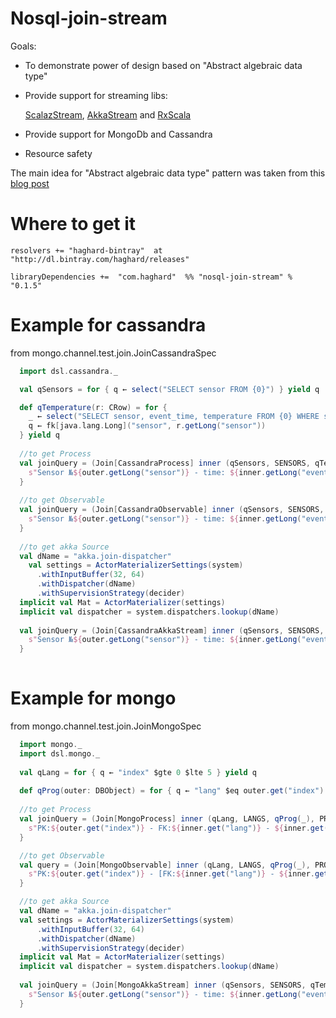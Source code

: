 Nosql-join-stream
===================

Goals:
  * To demonstrate power of design based on "Abstract algebraic data type"
  * Provide support for streaming libs:
  
    [ScalazStream](https://github.com/scalaz/scalaz-stream), 
    [AkkaStream](https://github.com/akka/akka) and 
    [RxScala](https://github.com/ReactiveX/RxScala.git)
  * Provide support for MongoDb and Cassandra
  * Resource safety

The main idea for "Abstract algebraic data type" pattern was taken from this [blog post](http://io.pellucid.com/blog/abstract-algebraic-data-type)


Where to get it
=================
```
resolvers += "haghard-bintray"  at "http://dl.bintray.com/haghard/releases"

libraryDependencies +=  "com.haghard"  %% "nosql-join-stream" % "0.1.5"

```


Example for cassandra
===============================
from mongo.channel.test.join.JoinCassandraSpec

```scala
  import dsl.cassandra._

  val qSensors = for { q ← select("SELECT sensor FROM {0}") } yield q

  def qTemperature(r: CRow) = for {
    _ ← select("SELECT sensor, event_time, temperature FROM {0} WHERE sensor = ?")
    q ← fk[java.lang.Long]("sensor", r.getLong("sensor"))    
  } yield q
  
  //to get Process
  val joinQuery = (Join[CassandraProcess] inner (qSensors, SENSORS, qTemperature, TEMPERATURE, KEYSPACE)) { (outer, inner) ⇒
    s"Sensor №${outer.getLong("sensor")} - time: ${inner.getLong("event_time")} temperature: ${inner.getDouble("temperature")}"
  }
  
  //to get Observable
  val joinQuery = (Join[CassandraObservable] inner (qSensors, SENSORS, qTemperature, TEMPERATURE, KEYSPACE)) { (outer, inner) ⇒
    s"Sensor №${outer.getLong("sensor")} - time: ${inner.getLong("event_time")} temperature: ${inner.getDouble("temperature")}"
  }
  
  //to get akka Source
  val dName = "akka.join-dispatcher"
    val settings = ActorMaterializerSettings(system)
      .withInputBuffer(32, 64)
      .withDispatcher(dName)
      .withSupervisionStrategy(decider)
  implicit val Mat = ActorMaterializer(settings)
  implicit val dispatcher = system.dispatchers.lookup(dName)
             
  val joinQuery = (Join[CassandraAkkaStream] inner (qSensors, SENSORS, qTemperature, TEMPERATURE, KEYSPACE)) { (outer, r) ⇒
    s"Sensor №${outer.getLong("sensor")} - time: ${inner.getLong("event_time")} temperature: ${inner.getDouble("temperature")}"
  }
    
```

Example for mongo
===============================
from mongo.channel.test.join.JoinMongoSpec

```scala
  import mongo._
  import dsl.mongo._
  
  val qLang = for { q ← "index" $gte 0 $lte 5 } yield q
  
  def qProg(outer: DBObject) = for { q ← "lang" $eq outer.get("index").asInstanceOf[Int] } yield q
  
  //to get Process
  val joinQuery = (Join[MongoProcess] inner (qLang, LANGS, qProg(_), PROGRAMMERS, TEST_DB)) { (outer, inner) ⇒
    s"PK:${outer.get("index")} - FK:${inner.get("lang")} - ${inner.get("name")}"
  }

  //to get Observable
  val query = (Join[MongoObservable] inner (qLang, LANGS, qProg(_), PROGRAMMERS, TEST_DB)) { (outer, inner) ⇒
    s"PK:${outer.get("index")} - [FK:${inner.get("lang")} - ${inner.get("name")}]"
  }

  //to get akka Source
  val dName = "akka.join-dispatcher"
  val settings = ActorMaterializerSettings(system)
      .withInputBuffer(32, 64)
      .withDispatcher(dName)
      .withSupervisionStrategy(decider)
  implicit val Mat = ActorMaterializer(settings)
  implicit val dispatcher = system.dispatchers.lookup(dName)
    
  val joinQuery = (Join[MongoAkkaStream] inner (qSensors, SENSORS, qTemperature, TEMPERATURE, KEYSPACE)) { (outer, inner) ⇒
    s"Sensor №${outer.getLong("sensor")} - time: ${inner.getLong("event_time")} temperature: ${inner.getDouble("temperature")}"
  }
  
```